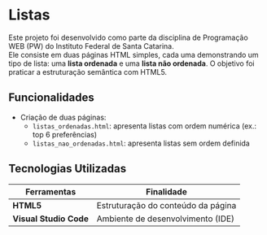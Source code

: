 # Listas

Este projeto foi desenvolvido como parte da disciplina de Programação WEB (PW) do Instituto Federal de Santa Catarina.  
Ele consiste em duas páginas HTML simples, cada uma demonstrando um tipo de lista: uma **lista ordenada** e uma **lista não ordenada**. O objetivo foi praticar a estruturação semântica com HTML5.

## Funcionalidades

- Criação de duas páginas:
  - `listas_ordenadas.html`: apresenta listas com ordem numérica (ex.: top 6 preferências)
  - `listas_nao_ordenadas.html`: apresenta listas sem ordem definida


## Tecnologias Utilizadas

| Ferramentas              | Finalidade                                |
|--------------------------|-------------------------------------------|
| **HTML5**                | Estruturação do conteúdo da página        |
| **Visual Studio Code**   | Ambiente de desenvolvimento (IDE)         |


